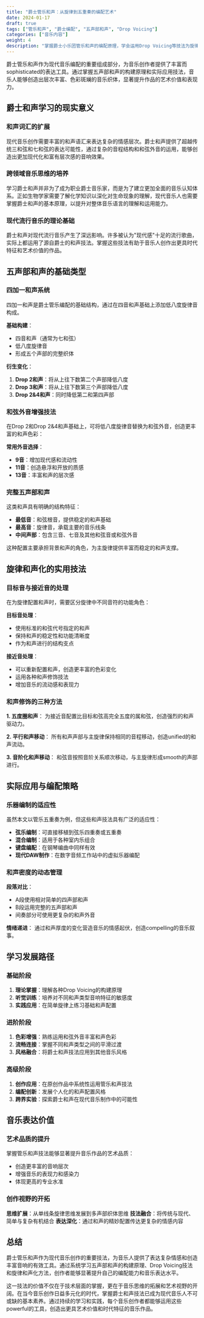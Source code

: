 ```yaml
---
title: "爵士管乐和声：从旋律到五重奏的编配艺术"
date: 2024-01-17
draft: true
tags: ["管乐和声", "爵士编配", "五声部和声", "Drop Voicing"]
categories: ["音乐内容"]
weight: 4
description: "掌握爵士小乐团管乐和声的编配原理，学会运用Drop Voicing等技法为旋律配置丰富的五声部和声。"
---
```


爵士管乐和声作为现代音乐编配的重要组成部分，为音乐创作者提供了丰富而sophisticated的表达工具。通过掌握五声部和声的构建原理和实际应用技法，音乐人能够创造出层次丰富、色彩斑斓的音乐织体，显著提升作品的艺术价值和表现力。

## 爵士和声学习的现实意义

### 和声词汇的扩展

现代音乐创作需要丰富的和声语汇来表达复杂的情感层次。爵士和声提供了超越传统三和弦和七和弦的表达可能性，通过复杂的音程结构和和弦外音的运用，能够创造出更加现代化和富有层次感的音响效果。

### 跨领域音乐思维的培养

学习爵士和声并非为了成为职业爵士音乐家，而是为了建立更加全面的音乐认知体系。正如生物学家需要了解化学知识以深化对生命现象的理解，现代音乐人也需要掌握爵士和声的基本原理，以提升对整体音乐语言的理解和运用能力。

### 现代流行音乐的理论基础

爵士和声对现代流行音乐产生了深远影响。许多被认为"现代感"十足的流行歌曲，实际上都运用了源自爵士的和声技法。掌握这些技法有助于音乐人创作出更具时代特征和艺术价值的作品。

## 五声部和声的基础类型

### 四加一和声系统

四加一和声是爵士管乐编配的基础结构，通过在四音和声基础上添加低八度旋律音构成。

**基础构建**：
- 四音和声（通常为七和弦）
- 低八度旋律音
- 形成五个声部的完整织体

**衍生变化**：
1. **Drop 2和声**：将从上往下数第二个声部降低八度
2. **Drop 3和声**：将从上往下数第三个声部降低八度
3. **Drop 2&4和声**：同时降低第二和第四声部

### 和弦外音增强技法

在Drop 2和Drop 2&4和声基础上，可将低八度旋律音替换为和弦外音，创造更丰富的和声色彩：

**常用外音选择**：
- **9音**：增加现代感和流动性
- **11音**：创造悬浮和开放的质感
- **13音**：丰富和声的层次感

### 完整五声部和声

这类和声具有明确的结构特征：
- **最低音**：和弦根音，提供稳定的和声基础
- **最高音**：旋律音，承载主要的音乐线条
- **中间声部**：包含三音、七音及其他和弦音或和弦外音

这种配置主要承担背景和声的角色，为主旋律提供丰富而稳定的和声支撑。

## 旋律和声化的实用技法

### 目标音与接近音的处理

在为旋律配置和声时，需要区分旋律中不同音符的功能角色：

**目标音处理**：
- 使用标准的和弦代号指定的和声
- 保持和声的稳定性和功能清晰度
- 作为和声进行的结构支点

**接近音处理**：
- 可以重新配置和声，创造更丰富的色彩变化
- 运用各种和声修饰技法
- 增加音乐的流动感和表现力

### 和声修饰的三种方法

**1. 五度圈和声**：
为接近音配置比目标和弦高完全五度的属和弦，创造强烈的和声驱动力。

**2. 平行和声移动**：
所有和声声部与主旋律保持相同的音程移动，创造unified的和声流动。

**3. 音阶化和声移动**：
和弦音按照音阶关系顺次移动，与主旋律形成smooth的声部进行。

## 实际应用与编配策略

### 乐器编制的适应性

虽然本文以管乐五重奏为例，但这些和声技法具有广泛的适应性：
- **弦乐编制**：可直接移植到弦乐四重奏或五重奏
- **混合编制**：适用于各种室内乐组合
- **键盘编配**：在钢琴编曲中同样有效
- **现代DAW制作**：在数字音频工作站中的虚拟乐器编配

### 和声密度的动态管理

**段落对比**：
- A段使用相对简单的四声部和声
- B段运用完整的五声部和声
- 间奏部分可使用更复杂的和声外音

**情绪递进**：
通过和声厚度的变化营造音乐的情感起伏，创造compelling的音乐叙事。

## 学习发展路径

### 基础阶段

1. **理论掌握**：理解各种Drop Voicing的构建原理
2. **听觉训练**：培养对不同和声类型音响特征的敏感度
3. **实践应用**：在简单旋律上练习基础和声配置

### 进阶阶段

1. **色彩增强**：熟练运用和弦外音丰富和声色彩
2. **流畅连接**：掌握不同和声类型之间的平滑过渡
3. **风格融合**：将爵士和声技法应用到其他音乐风格

### 高级阶段

1. **创作应用**：在原创作品中系统性运用管乐和声技法
2. **编配创新**：发展个人化的和声配置风格
3. **跨界实验**：探索爵士和声在现代音乐制作中的可能性

## 音乐表达价值

### 艺术品质的提升

掌握管乐和声技法能够显著提升音乐作品的艺术品质：
- 创造更丰富的音响层次
- 增强音乐的表现力和感染力
- 体现更高的专业水准

### 创作视野的开拓

**思维扩展**：从单线条旋律思维发展到多声部织体思维
**技法融合**：将传统与现代、简单与复杂有机结合
**表达深化**：通过和声的精妙配置传达更复杂的情感内容

## 总结

爵士管乐和声作为现代音乐创作的重要技法，为音乐人提供了表达复杂情感和创造丰富音响的有效工具。通过系统学习五声部和声的构建原理、Drop Voicing技法和旋律和声化方法，创作者能够显著提升自己的编配能力和音乐表达水平。

这一技法的价值不仅在于技术层面的掌握，更在于音乐思维的拓展和艺术视野的开阔。在当今音乐创作日益多元化的时代，掌握爵士和声技法已成为现代音乐人不可或缺的基本素养。通过持续的学习和实践，每个音乐创作者都能够运用这些powerful的工具，创造出更具艺术价值和时代特征的音乐作品。